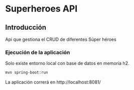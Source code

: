 # Superheroes API

## Introducción
Api que gestiona el CRUD de diferentes Súper héroes

### Ejecución de la aplicación
Solo existe entorno local con base de datos en memoria h2.

```bash
mvn spring-boot:run
```

La aplicación correrá en http://localhost:8081/